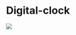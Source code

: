 # Digital-clock
![](https://github.com/Ankur4321/Digital-clock/assets/113792249/8016b82a-2e4b-4985-bac8-57adff3ea2d5)
